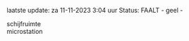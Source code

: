 laatste update: 
za 11-11-2023  3:04   uur 
Status: FAALT - geel - 
<div class="service Y">schijfruimte</div><div class="service Y">microstation</div>